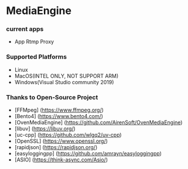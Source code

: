 # MediaEngine

### current apps
* App Rtmp Proxy

### Supported Platforms
* Linux
* MacOS(INTEL ONLY, NOT SUPPORT ARM)
* Windows(Visual Studio community 2019)

### Thanks to Open-Source Project
* [FFMpeg] (https://www.ffmpeg.org/)
* [Bento4] (https://www.bento4.com/)
* [OvenMediaEngine] (https://github.com/AirenSoft/OvenMediaEngine)
* [libuv] (https://libuv.org/)
* [uc-cpp] (https://github.com/wlgq2/uv-cpp)
* [OpenSSL] (https://www.openssl.org/)
* [rapidjson] (https://rapidjson.org/)
* [easyloggingpp] (https://github.com/amrayn/easyloggingpp)
* [ASIO] (https://think-async.com/Asio/)
